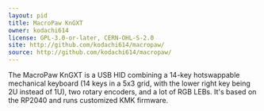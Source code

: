 ```yaml
---
layout: pid
title: MacroPaw KnGXT
owner: kodachi614
license: GPL-3.0-or-later, CERN-OHL-S-2.0
site: http://github.com/kodachi614/macropaw/
source: http://github.com/kodachi614/macropaw/
---
```

The MacroPaw KnGXT is a USB HID combining a 14-key hotswappable mechanical
keyboard (14 keys in a 5x3 grid, with the lower right key being 2U instead of
1U), two rotary encoders, and a lot of RGB LEBs. It's based on the RP2040 and
runs customized KMK firmware.
